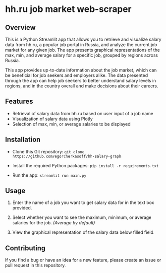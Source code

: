# hh.ru job market web-scraper

## Overview

This is a Python Streamlit app that allows you to retrieve and visualize salary data from hh.ru, a popular job portal in Russia, and analyze the current job market for any given job. The app presents graphical representations of the max, min, and average salary for a specific job, grouped by regions across Russia.

This app provides up-to-date information about the job market, which can be beneficial for job seekers and employers alike. The data presented through the app can help job seekers to better understand salary levels in regions, and in the country overall and make decisions about their careers.

## Features

-   Retrieval of salary data from hh.ru based on user input of a job name
-   Visualization of salary data using Plotly
-   Selection of max, min, or average salaries to be displayed

## Installation

-   Clone this Git repository: `git clone https://github.com/egorcherkasoff/hh-salary-graph`

-   Install the required Python packages: `pip install -r requirements.txt`

-   Run the app: `streamlit run main.py`

## Usage

1. Enter the name of a job you want to get salary data for in the text box provided.

2. Select whether you want to see the maximum, minimum, or average salaries for the job. _(Average by default)_

3. View the graphical representation of the salary data below filled field.

## Contributing

If you find a bug or have an idea for a new feature, please create an issue or pull request in this repository.
